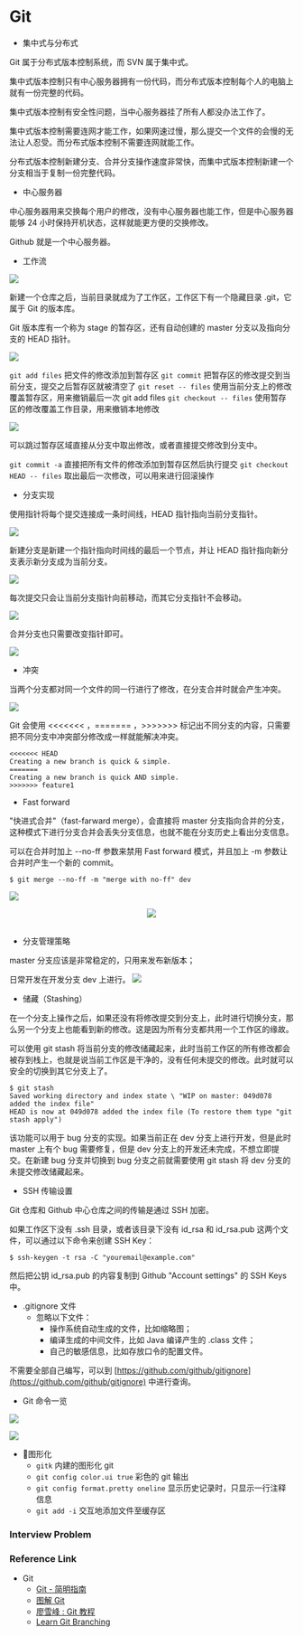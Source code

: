 # Git

- 集中式与分布式

Git 属于分布式版本控制系统，而 SVN 属于集中式。

集中式版本控制只有中心服务器拥有一份代码，而分布式版本控制每个人的电脑上就有一份完整的代码。

集中式版本控制有安全性问题，当中心服务器挂了所有人都没办法工作了。

集中式版本控制需要连网才能工作，如果网速过慢，那么提交一个文件的会慢的无法让人忍受。而分布式版本控制不需要连网就能工作。

分布式版本控制新建分支、合并分支操作速度非常快，而集中式版本控制新建一个分支相当于复制一份完整代码。

- 中心服务器

中心服务器用来交换每个用户的修改，没有中心服务器也能工作，但是中心服务器能够 24 小时保持开机状态，这样就能更方便的交换修改。

Github 就是一个中心服务器。

- 工作流

![](git_img/工作流.jpg)

新建一个仓库之后，当前目录就成为了工作区，工作区下有一个隐藏目录 .git，它属于 Git 的版本库。

Git 版本库有一个称为 stage 的暂存区，还有自动创建的 master 分支以及指向分支的 HEAD 指针。

![](git_img/1.png)

`git add files` 把文件的修改添加到暂存区
`git commit` 把暂存区的修改提交到当前分支，提交之后暂存区就被清空了
`git reset -- files` 使用当前分支上的修改覆盖暂存区，用来撤销最后一次 git add files
`git checkout -- files` 使用暂存区的修改覆盖工作目录，用来撤销本地修改

![](git_img/2.png)


可以跳过暂存区域直接从分支中取出修改，或者直接提交修改到分支中。

`git commit -a` 直接把所有文件的修改添加到暂存区然后执行提交
`git checkout HEAD -- files` 取出最后一次修改，可以用来进行回滚操作

- 分支实现

使用指针将每个提交连接成一条时间线，HEAD 指针指向当前分支指针。

![](git_img/fb546e12-e1fb-4b72-a1fb-8a7f5000dce6.jpg)

新建分支是新建一个指针指向时间线的最后一个节点，并让 HEAD 指针指向新分支表示新分支成为当前分支。

![](git_img/bc775758-89ab-4805-9f9c-78b8739cf780.jpg)

每次提交只会让当前分支指针向前移动，而其它分支指针不会移动。

![](git_img/5292faa6-0141-4638-bf0f-bb95b081dcba.jpg)

合并分支也只需要改变指针即可。

![](git_img/1164a71f-413d-494a-9cc8-679fb6a2613d.jpg)

- 冲突

当两个分支都对同一个文件的同一行进行了修改，在分支合并时就会产生冲突。

![](git_img/58e57a21-6b6b-40b6-af85-956dd4e0f55a.jpg)

Git 会使用 <<<<<<< ，======= ，>>>>>>> 标记出不同分支的内容，只需要把不同分支中冲突部分修改成一样就能解决冲突。

```
<<<<<<< HEAD
Creating a new branch is quick & simple.
=======
Creating a new branch is quick AND simple.
>>>>>>> feature1
```

- Fast forward

"快进式合并"（fast-farward merge），会直接将 master 分支指向合并的分支，这种模式下进行分支合并会丢失分支信息，也就不能在分支历史上看出分支信息。

可以在合并时加上 --no-ff 参数来禁用 Fast forward 模式，并且加上 -m 参数让合并时产生一个新的 commit。

```
$ git merge --no-ff -m "merge with no-ff" dev
```
![](git_img/dd78a1fe-1ff3-4bcf-a56f-8c003995beb6.jpg)

<div align="center"> <img src="pics/dd78a1fe-1ff3-4bcf-a56f-8c003995beb6.jpg"/> </div><br>

- 分支管理策略

master 分支应该是非常稳定的，只用来发布新版本；

日常开发在开发分支 dev 上进行。
![](git_img/245fd2fb-209c-4ad5-bc5e-eb5664966a0e.jpg)

- 储藏（Stashing）

在一个分支上操作之后，如果还没有将修改提交到分支上，此时进行切换分支，那么另一个分支上也能看到新的修改。这是因为所有分支都共用一个工作区的缘故。

可以使用 git stash 将当前分支的修改储藏起来，此时当前工作区的所有修改都会被存到栈上，也就是说当前工作区是干净的，没有任何未提交的修改。此时就可以安全的切换到其它分支上了。

```
$ git stash
Saved working directory and index state \ "WIP on master: 049d078 added the index file"
HEAD is now at 049d078 added the index file (To restore them type "git stash apply")
```

该功能可以用于 bug 分支的实现。如果当前正在 dev 分支上进行开发，但是此时 master 上有个 bug 需要修复，但是 dev 分支上的开发还未完成，不想立即提交。在新建 bug 分支并切换到 bug 分支之前就需要使用 git stash 将 dev 分支的未提交修改储藏起来。

- SSH 传输设置

Git 仓库和 Github 中心仓库之间的传输是通过 SSH 加密。

如果工作区下没有 .ssh 目录，或者该目录下没有 id_rsa 和 id_rsa.pub 这两个文件，可以通过以下命令来创建 SSH Key：

```
$ ssh-keygen -t rsa -C "youremail@example.com"
```

然后把公钥 id_rsa.pub 的内容复制到 Github "Account settings" 的 SSH Keys 中。

- .gitignore 文件
  - 忽略以下文件：
    - 操作系统自动生成的文件，比如缩略图；
    - 编译生成的中间文件，比如 Java 编译产生的 .class 文件；
    - 自己的敏感信息，比如存放口令的配置文件。

不需要全部自己编写，可以到 [https://github.com/github/gitignore](https://github.com/github/gitignore) 中进行查询。

- Git 命令一览

![](git_img/git.png)

![](git_img/7a29acce-f243-4914-9f00-f2988c528412.jpg)

- 图形化
  - `gitk`  内建的图形化 git
  - `git config color.ui true`  彩色的 git 输出
  - `git config format.pretty oneline`  显示历史记录时，只显示一行注释信息
  - `git add -i`  交互地添加文件至缓存区


### Interview Problem

### Reference Link

- Git
  - [Git - 简明指南](http://rogerdudler.github.io/git-guide/index.zh.html)
  - [图解 Git](http://marklodato.github.io/visual-git-guide/index-zh-cn.html)
  - [廖雪峰 : Git 教程](https://www.liaoxuefeng.com/wiki/0013739516305929606dd18361248578c67b8067c8c017b000)
  - [Learn Git Branching](https://learngitbranching.js.org/)
